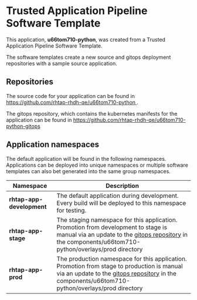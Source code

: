 # Trusted Application Pipeline Software Template

This application, **u66tom710-python**, was created from a Trusted Application Pipeline Software Template.

The software templates create a new source and gitops deployment repositories with a sample source application. 

## Repositories

The source code for your application can be found in [https://github.com/rhtap-rhdh-qe/u66tom710-python ](https://github.com/rhtap-rhdh-qe/u66tom710-python ).
 
The gitops repository, which contains the kubernetes manifests for the application can be found in 
[https://github.com/rhtap-rhdh-qe/u66tom710-python-gitops ](https://github.com/rhtap-rhdh-qe/u66tom710-python-gitops ) 

## Application namespaces 

The default application will be found in the following namespaces. Applications can be deployed into unique namespaces or multiple software templates can also bet generated into the same group namespaces.  

|  Namespace   |  Description   |  
| -------- | -------- |   
| **rhtap-app-development** | The default application during development. Every build will be deployed to this namespace for testing. | 
| **rhtap-app-stage** | The staging namespace for this application. Promotion from development to stage is manual via an update to the [gitops repository](https://github.com/rhtap-rhdh-qe/u66tom710-python-gitops ) in the components/u66tom710-python/overlays/prod directory |  
| **rhtap-app-prod** | The production namespace for this application. Promotion from stage to production is manual via an update to the [gitops repository](https://github.com/rhtap-rhdh-qe/u66tom710-python-gitops ) in the components/u66tom710-python/overlays/prod directory | 